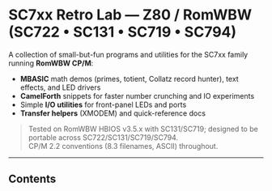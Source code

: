 # SC7xx Retro Lab — Z80 / RomWBW (SC722 • SC131 • SC719 • SC794)

A collection of small-but-fun programs and utilities for the SC7xx family running **RomWBW CP/M**:
- **MBASIC** math demos (primes, totient, Collatz record hunter), text effects, and LED drivers
- **CamelForth** snippets for faster number crunching and IO experiments
- Simple **I/O utilities** for front-panel LEDs and ports
- **Transfer helpers** (XMODEM) and quick-reference docs

> Tested on RomWBW HBIOS v3.5.x with SC131/SC719; designed to be portable across SC722/SC131/SC719/SC794.  
> CP/M 2.2 conventions (8.3 filenames, ASCII) throughout.

---

## Contents
